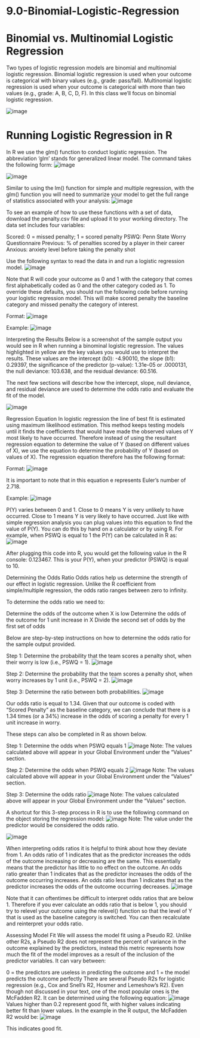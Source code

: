 # 9.0-Binomial-Logistic-Regression

# Binomial vs. Multinomial Logistic Regression
Two types of logistic regression models are binomial and multinomial logistic regression. Binomial logistic regression is used when your outcome is categorical with binary values (e.g., grade: pass/fail). Multinomial logistic regression is used when your outcome is categorical with more than two values (e.g., grade: A, B, C, D, F). In this class we’ll focus on binomial logistic regression.

![image](https://github.com/Xnrrrrrr/9.0-Binomial-Logistic-Regression/assets/133546385/5cf806a6-ad74-47ad-bd63-74173985f673)

# Running Logistic Regression in R
In R we use the glm() function to conduct logistic regression. The abbreviation ‘glm’ stands for generalized linear model. The command takes the following form:
![image](https://github.com/Xnrrrrrr/9.0-Binomial-Logistic-Regression/assets/133546385/a1674b7c-2a52-4b20-9181-19a5bdd22e9c)

![image](https://github.com/Xnrrrrrr/9.0-Binomial-Logistic-Regression/assets/133546385/770b8c9a-9be1-4472-a0c5-8b65fd09cf55)

Similar to using the lm() function for simple and multiple regression, with the glm() function you will need to summarize your model to get the full range of statistics associated with your analysis:
![image](https://github.com/Xnrrrrrr/9.0-Binomial-Logistic-Regression/assets/133546385/81d89a4c-bc83-42df-837c-037837738dd2)

To see an example of how to use these functions with a set of data, download the penalty.csv file and upload it to your working directory. The data set includes four variables:

Scored: 0 = missed penalty; 1 = scored penalty
PSWQ: Penn State Worry Questionnaire
Previous: % of penalties scored by a player in their career
Anxious: anxiety level before taking the penalty shot
 

Use the following syntax to read the data in and run a logistic regression model.
![image](https://github.com/Xnrrrrrr/9.0-Binomial-Logistic-Regression/assets/133546385/4e7103f8-2ddb-4e3f-8dcc-7f62569bef72)

Note that R will code your outcome as 0 and 1 with the category that comes first alphabetically coded as 0 and the other category coded as 1. To override these defaults, you should run the following code before running your logistic regression model. This will make scored penalty the baseline category and missed penalty the category of interest.

Format:
![image](https://github.com/Xnrrrrrr/9.0-Binomial-Logistic-Regression/assets/133546385/e0ff8fec-b0c0-4126-9b4c-7518dd5a2c7e)

Example:
![image](https://github.com/Xnrrrrrr/9.0-Binomial-Logistic-Regression/assets/133546385/6237a3a1-ecf6-4059-9ff5-64e85c3d7f29)

Interpreting the Results
Below is a screenshot of the sample output you would see in R when running a binominal logistic regression. The values highlighted in yellow are the key values you would use to interpret the results. These values are the intercept (b0): -4.90010, the slope (b1): 0.29397, the significance of the predictor (p-value): 1.31e-05 or .0000131,  the null deviance: 103.638, and the residual deviance: 60.516.

The next few sections will describe how the intercept, slope, null deviance, and residual deviance are used to determine the odds ratio and evaluate the fit of the model.

![image](https://github.com/Xnrrrrrr/9.0-Binomial-Logistic-Regression/assets/133546385/d349de4c-223c-401b-b5f9-9e4f6a8a5c3f)

Regression Equation
In logistic regression the line of best fit is estimated using maximum likelihood estimation. This method keeps testing models until it finds the coefficients that would have made the observed values of Y most likely to have occurred. Therefore instead of using the resultant regression equation to determine the value of Y (based on different values of X), we use the equation to determine the probability of Y (based on values of X). The regression equation therefore has the following format:

Format:    ![image](https://github.com/Xnrrrrrr/9.0-Binomial-Logistic-Regression/assets/133546385/27363822-e5aa-4408-a009-0df2e8329d13)

It is important to note that in this equation e represents Euler’s number of 2.718.

Example: ![image](https://github.com/Xnrrrrrr/9.0-Binomial-Logistic-Regression/assets/133546385/c2a53e10-afcd-419c-a8a7-4c0f6be82fdc)

P(Y) varies between 0 and 1. Close to 0 means Y is very unlikely to have occurred. Close to 1 means Y is very likely to have occurred. Just like with simple regression analysis you can plug values into this equation to find the value of P(Y). You can do this by hand on a calculator or by using R. For example, when PSWQ is equal to 1 the P(Y) can be calculated in R as:
![image](https://github.com/Xnrrrrrr/9.0-Binomial-Logistic-Regression/assets/133546385/2f262332-ca76-4527-b925-25b800d730d8)

After plugging this code into R, you would get the following value in the R console: 0.123467. This is your P(Y), when your predictor (PSWQ) is equal to 10.

Determining the Odds Ratio
Odds ratios help us determine the strength of our effect in logistic regression. Unlike the R coefficient from simple/multiple regression, the odds ratio ranges between zero to infinity.

To determine the odds ratio we need to:

Determine the odds of the outcome when X is low
Determine the odds of the outcome for 1 unit increase in X
Divide the second set of odds by the first set of odds
 

Below are step-by-step instructions on how to determine the odds ratio for the sample output provided.

Step 1: Determine the probability that the team scores a penalty shot, when their worry is low (i.e., PSWQ = 1).
![image](https://github.com/Xnrrrrrr/9.0-Binomial-Logistic-Regression/assets/133546385/855adae2-43e8-459c-b776-2cbf7f0729b0)

Step 2: Determine the probability that the team scores a penalty shot, when worry increases by 1 unit (i.e., PSWQ = 2).
![image](https://github.com/Xnrrrrrr/9.0-Binomial-Logistic-Regression/assets/133546385/20b05838-a8fa-4c17-9ea0-82a9dc318947)

Step 3: Determine the ratio between both probabilities.
![image](https://github.com/Xnrrrrrr/9.0-Binomial-Logistic-Regression/assets/133546385/58cc3e0e-5885-4f8e-96d6-71806ed091b7)

Our odds ratio is equal to 1.34. Given that our outcome is coded with “Scored Penalty” as the baseline category, we can conclude that there is a 1.34 times (or a 34%) increase in the odds of scoring a penalty for every 1 unit increase in worry.

 

These steps can also be completed in R as shown below.

Step 1: Determine the odds when PSWQ equals 1
![image](https://github.com/Xnrrrrrr/9.0-Binomial-Logistic-Regression/assets/133546385/85fd9f75-ae96-4548-be5d-2a0c35072a26)
Note: The values calculated above will appear in your Global Environment under the “Values” section.

 

Step 2: Determine the odds when PSWQ equals 2
![image](https://github.com/Xnrrrrrr/9.0-Binomial-Logistic-Regression/assets/133546385/f73c7bda-a2e4-4577-8d18-b366a7f447e1)
Note: The values calculated above will appear in your Global Environment under the “Values” section.

 

Step 3: Determine the odds ratio
![image](https://github.com/Xnrrrrrr/9.0-Binomial-Logistic-Regression/assets/133546385/c690713a-a1cb-4654-87d8-04f7ea6f3088)
Note: The values calculated above will appear in your Global Environment under the “Values” section.

 

A shortcut for this 3-step process in R is to use the following command on the object storing the regression model:
![image](https://github.com/Xnrrrrrr/9.0-Binomial-Logistic-Regression/assets/133546385/386f7a17-7ec8-478c-ae2b-22de31625429)
Note: The value under the predictor would be considered the odds ratio.

![image](https://github.com/Xnrrrrrr/9.0-Binomial-Logistic-Regression/assets/133546385/7db3d94f-72e8-4f4c-8fee-65c91e9e4372)

When interpreting odds ratios it is helpful to think about how they deviate from 1. An odds ratio of 1 indicates that as the predictor increases the odds of the outcome increasing or decreasing are the same. This essentially means that the predictor has little to no effect on the outcome. An odds ratio greater than 1 indicates that as the predictor increases the odds of the outcome occurring increases. An odds ratio less than 1 indicates that as the predictor increases the odds of the outcome occurring decreases.
![image](https://github.com/Xnrrrrrr/9.0-Binomial-Logistic-Regression/assets/133546385/6377b53f-d29d-492d-a08e-5c638b6647d2)

Note that it can oftentimes be difficult to interpret odds ratios that are below 1. Therefore if you ever calculate an odds ratio that is below 1, you should try to relevel your outcome using the relevel() function so that the level of Y that is used as the baseline category is switched. You can then recalculate and reinterpret your odds ratio.

 

Assessing Model Fit
We will assess the model fit using a Pseudo R2. Unlike other R2s, a Pseudo R2 does not represent the percent of variance in the outcome explained by the predictors, instead this metric represents how much the fit of the model improves as a result of the inclusion of the predictor variables. It can vary between:

0 = the predictors are useless in predicting the outcome and
1 = the model predicts the outcome perfectly
There are several Pseudo R2s for logistic regression (e.g., Cox and Snell’s R2, Hosmer and Lemeshow’s R2). Even though not discussed in your text, one of the most popular ones is the McFadden R2. It can be determined using the following equation:
![image](https://github.com/Xnrrrrrr/9.0-Binomial-Logistic-Regression/assets/133546385/612752d3-3841-4a9a-9ac3-6c8edc9c683f)
Values higher than 0.2 represent good fit, with higher values indicating better fit than lower values. In the example in the R output, the McFadden R2 would be:
![image](https://github.com/Xnrrrrrr/9.0-Binomial-Logistic-Regression/assets/133546385/f1813fd8-48bc-45dd-9c10-1166636abc3a)

This indicates good fit.




















